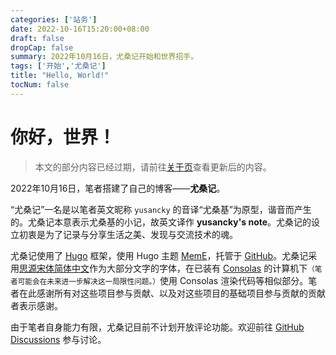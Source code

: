 ```yaml
---
categories: ['站务']
date: 2022-10-16T15:20:00+08:00
draft: false
dropCap: false
summary: 2022年10月16日，尤桑记开始和世界招手。
tags: ['开始','尤桑记']
title: "Hello, World!"
tocNum: false
---
```


# 你好，世界！

> 本文的部分内容已经过期，请前往[关于页](/about)查看更新后的内容。

2022年10月16日，笔者搭建了自己的博客——**尤桑记**。

“尤桑记”一名是以笔者英文昵称 `yusancky` 的音译“尤桑基”为原型，谐音而产生的。尤桑记本意表示尤桑基的小记，故英文译作 **yusancky's note**。尤桑记的设立初衷是为了记录与分享生活之美、发现与交流技术的魂。

尤桑记使用了 [Hugo](https://gohugo.io/) 框架，使用 Hugo 主题 [MemE](https://github.com/reuixiy/hugo-theme-meme)，托管于 [GitHub](https://github.com/)。尤桑记采用[思源宋体简体中文](https://fonts.adobe.com/fonts/source-han-serif-simplified-chinese)作为大部分文字的字体，在已装有 [Consolas](https://learn.microsoft.com/en-us/typography/font-list/consolas) 的计算机下<small>（笔者可能会在未来进一步解决这一局限性问题。）</small>使用 Consolas 渲染代码等相似部分。笔者在此感谢所有对这些项目参与贡献、以及对这些项目的基础项目参与贡献的贡献者表示感谢。

由于笔者自身能力有限，尤桑记目前不计划开放评论功能。欢迎前往 [GitHub Discussions](https://github.com/yusancky/yusancky.github.io/discussions) 参与讨论。
